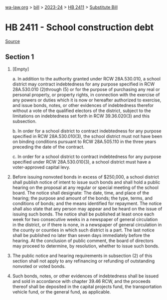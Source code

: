 [wa-law.org](/) > [bill](/bill/) > [2023-24](/bill/2023-24/) > [HB 2411](/bill/2023-24/hb/2411/) > [Substitute Bill](/bill/2023-24/hb/2411/S/)

# HB 2411 - School construction debt

[Source](http://lawfilesext.leg.wa.gov/biennium/2023-24/Pdf/Bills/House%20Bills/2411-S.pdf)

## Section 1
1. [Empty]

    a. In addition to the authority granted under RCW 28A.530.010, a school district may contract indebtedness for any purpose specified in RCW 28A.530.010 (2)through (5) or for the purpose of purchasing any real or personal property, or property rights, in connection with the exercise of any powers or duties which it is now or hereafter authorized to exercise, and issue bonds, notes, or other evidences of indebtedness therefor without a vote of the qualified electors of the district, subject to the limitations on indebtedness set forth in RCW 39.36.020(3) and this subsection.

    b. In order for a school district to contract indebtedness for any purpose specified in RCW 28A.530.010(3), the school district must not have been on binding conditions pursuant to RCW 28A.505.110 in the three years preceding the date of the contract.

    c. In order for a school district to contract indebtedness for any purpose specified under RCW 28A.530.010(3), a school district must have a voter-approved capital levy.

2. Before issuing nonvoted bonds in excess of $250,000, a school district shall publish notice of intent to issue such bonds and shall hold a public hearing on the proposal at any regular or special meeting of the school board. The notice shall designate: The date, time, and place of the hearing; the purpose and amount of the bonds; the type, terms, and conditions of bonds; and the means identified for repayment. The notice shall also state that any person may appear and be heard on the issue of issuing such bonds. The notice shall be published at least once each week for two consecutive weeks in a newspaper of general circulation in the district, or if there is none, in a newspaper of general circulation in the county or counties in which such district is a part. The last notice shall be published no later than seven days immediately before the hearing. At the conclusion of public comment, the board of directors may proceed to determine, by resolution, whether to issue such bonds.

3. The public notice and hearing requirements in subsection (2) of this section shall not apply to any refinancing or refunding of outstanding nonvoted or voted bonds.

4. Such bonds, notes, or other evidences of indebtedness shall be issued and sold in accordance with chapter 39.46 RCW, and the proceeds thereof shall be deposited in the capital projects fund, the transportation vehicle fund, or the general fund, as applicable.
